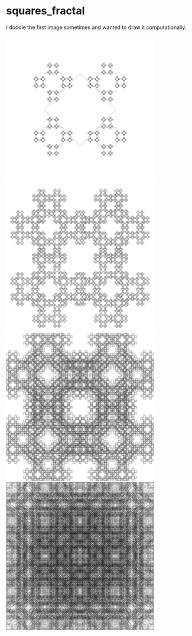 # squares_fractal
I doodle the first image sometimes and wanted to draw it computationally. 

<!-- <p align="center"> -->
  <img src="screen-0001_1.png" width="400" />
  <img src="screen-0001_2.png" width="400" />
  <img src="screen-0001_3.png" width="400" />
  <img src="screen-0001_4.png" width="400" />
<!-- </p> -->

